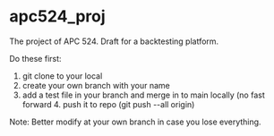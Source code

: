 # apc524_proj
The project of APC 524.
Draft for a backtesting platform.

Do these first:
1. git clone to your local
2. create your own branch with your name
3. add a test file in your branch and merge in to main locally (no fast forward 4. push it to repo (git push --all origin)

Note:
Better modify at your own branch in case you lose everything.

